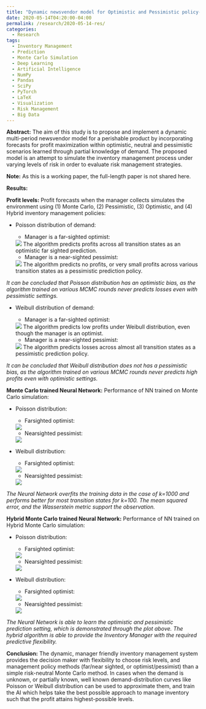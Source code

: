 ```yaml
---
title: "Dynamic newsvendor model for Optimistic and Pessimistic policy-based profit forecasting"
date: 2020-05-14T04:20:00-04:00
permalink: /research/2020-05-14-res/
categories:
  - Research
tags:
  - Inventory Management
  - Prediction
  - Monte Carlo Simulation
  - Deep Learning
  - Artificial Intelligence
  - NumPy
  - Pandas
  - SciPy
  - PyTorch
  - LaTeX
  - Visualization
  - Risk Management
  - Big Data
---
```

**Abstract:** The aim of this study is to propose and implement a dynamic multi-period newsvendor model for a perishable product by incorporating forecasts for profit maximization within optimistic, neutral and pessimistic scenarios learned through partial knowledge of demand. The proposed model is an attempt to simulate the inventory management process under varying levels of risk in order to evaluate risk management strategies.

**Note:** As this is a working paper, the full-length paper is not shared here.

**Results:**

**Profit levels:** Profit forecasts when the manager collects simulates the environment using (1) Monte Carlo, (2) Pessimistic, (3) Optimistic, and (4) Hybrid inventory management policies:

- Poisson distribution of demand:
  * Manager is a far-sighted optimist:
  <img src="https://github.com/Advaitiyer/advaitiyer.github.io/blob/master/assets/images/k=1000_PFO.png?raw=true"/>
  The algorithm predicts profits across all transition states as an optimistic far sighted prediction.
  
  * Manager is a near-sighted pessimist:
  <img src="https://github.com/Advaitiyer/advaitiyer.github.io/blob/master/assets/images/k=1000_PNP.png?raw=true"/>
  The algorithm predicts no profits, or very small profits across various transition states as a pessimistic prediction policy. 
  
*It can be concluded that Poisson distribution has an optimistic bias, as the algorithm trained on various MCMC rounds never predicts losses even with pessimistic settings.*
  
- Weibull distribution of demand:
  * Manager is a far-sighted optimist:
  <img src="https://github.com/Advaitiyer/advaitiyer.github.io/blob/master/assets/images/k=1000_WFO.png?raw=true"/>
  The algorithm predicts low profits under Weibull distribution, even though the manager is an optimist.
  
  * Manager is a near-sighted pessimist:
  <img src="https://github.com/Advaitiyer/advaitiyer.github.io/blob/master/assets/images/k=1000_WNP.png?raw=true"/>
  The algorithm predicts losses across almost all transition states as a pessimistic prediction policy.
  
*It can be concluded that Weibull distribution does not has a pessimistic bias, as the algorithm trained on various MCMC rounds never predicts high profits even with optimistic settings.*

**Monte Carlo trained Neural Network:** Performance of NN trained on Monte Carlo simulation:

- Poisson distribution:
  * Farsighted optimist:
  <img src="https://github.com/Advaitiyer/advaitiyer.github.io/blob/master/assets/images/MC_PFO.png?raw=true"/>
  
  * Nearsighted pessimist:
  <img src="https://github.com/Advaitiyer/advaitiyer.github.io/blob/master/assets/images/MC_PNP.png?raw=true"/>

- Weibull distribution:
  * Farsighted optimist:
  <img src="https://github.com/Advaitiyer/advaitiyer.github.io/blob/master/assets/images/MC_WFO.png?raw=true"/>
  
  * Nearsighted pessimist:
  <img src="https://github.com/Advaitiyer/advaitiyer.github.io/blob/master/assets/images/MC_WNP.png?raw=true"/>

*The Neural Network overfits the training data in the case of k=1000 and performs better for most transition states for k=100. The mean squared error, and the Wasserstein metric support the observation.*

**Hybrid Monte Carlo trained Neural Network:** Performance of NN trained on Hybrid Monte Carlo simulation:

- Poisson distribution:
  * Farsighted optimist:
  <img src="https://github.com/Advaitiyer/advaitiyer.github.io/blob/master/assets/images/HMC_PFO.png?raw=true"/>
  
  * Nearsighted pessimist:
  <img src="https://github.com/Advaitiyer/advaitiyer.github.io/blob/master/assets/images/HMC_PNP.png?raw=true"/>

- Weibull distribution:
  * Farsighted optimist:
  <img src="https://github.com/Advaitiyer/advaitiyer.github.io/blob/master/assets/images/HMC_WFO.png?raw=true"/>
  
  * Nearsighted pessimist:
  <img src="https://github.com/Advaitiyer/advaitiyer.github.io/blob/master/assets/images/HMC_WNP.png?raw=true"/>

*The Neural Network is able to learn the optimistic and pessimistic prediction setting, which is demonstrated through the plot above. The hybrid algorithm is able to provide the Inventory Manager with the required predictive flexibility.*
  
**Conclusion:** The dynamic, manager friendly inventory management system provides the decision maker with flexibility to choose risk levels, and management policy methods (far/near sighted, or optimist/pessimist) than a simple risk-neutral Monte Carlo method. In cases when the demand is unknown, or partially known, well known demand-distribution curves like Poisson or Weibull distribution can be used to approximate them, and train the AI which helps take the best possible approach to manage inventory such that the profit attains highest-possible levels.
  
